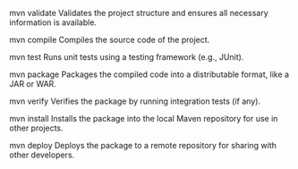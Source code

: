 

mvn validate	Validates the project structure and ensures all necessary information is available.

mvn compile	    Compiles the source code of the project.

mvn test	    Runs unit tests using a testing framework (e.g., JUnit).

mvn package 	Packages the compiled code into a distributable format, like a JAR or WAR.

mvn verify	    Verifies the package by running integration tests (if any).

mvn install 	Installs the package into the local Maven repository for use in other projects.

mvn deploy	    Deploys the package to a remote repository for sharing with other developers.